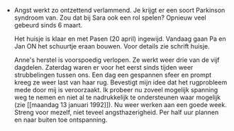 - Angst werkt zo ontzettend verlammend. Je krijgt er een soort Parkinson syndroom van. Zou dat bij Sara ook een rol spelen? Opnieuw veel gebeurd sinds 6 maart.
  
  Het huisje is klaar en met Pasen (20 april) ingewijd. Vandaag gaan Pa en Jan ON het schuurtje eraan bouwen. Voor details zie schrift huisje. 
  
  Anne's herstel is voorspoedig verlopen. Ze werkt weer drie van de vijf dagdelen.  Zaterdag waren er voor het eerst sinds tijden weer strubbelingen tussen ons. Een dag een gespannen sfeer en prompt kreeg ze weer last van haar rug. Bevestigt mijn idee dat het rugprobleem mede door mij is veroorzaakt. Ik probeer nu zoveel mogelijk spanning weg te nemen en niet al te nadrukkelijk te ondersteunen waar mogelijk (zie [[maandag 13 januari 1992]]). Nu weer werken aan een goede week. Streng voor mezelf, niet teveel angsthazerigheid. Per half uur plannen en naar buiten toe ontspanning.